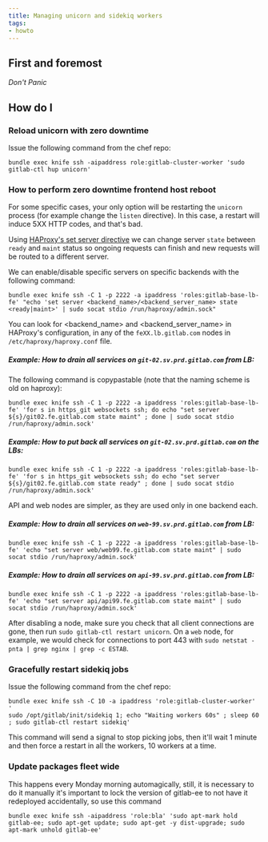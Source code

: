 ```yaml
---
title: Managing unicorn and sidekiq workers
tags:
- howto
---
```



## First and foremost

*Don't Panic*

## How do I

### Reload unicorn with zero downtime

Issue the following command from the chef repo:

`bundle exec knife ssh -aipaddress role:gitlab-cluster-worker 'sudo gitlab-ctl hup unicorn'`

### How to perform zero downtime frontend host reboot

For some specific cases, your only option will be restarting the `unicorn` process (for example change the `listen` directive). In this case, a restart will induce 5XX HTTP codes, and that's bad.

Using [HAProxy's set server directive](http://cbonte.github.io/haproxy-dconv/1.6/management.html#9.2-set%20server) we can change server `state` between `ready` and `maint` status so ongoing requests can finish and new requests will be routed to a different server.

We can enable/disable specific servers on specific backends with the following command:
```
bundle exec knife ssh -C 1 -p 2222 -a ipaddress 'roles:gitlab-base-lb-fe' "echo 'set server <backend_name>/<backend_server_name> state <ready|maint>' | sudo socat stdio /run/haproxy/admin.sock"
```

You can look for <backend_name> and <backend_server_name> in HAProxy's configuration, in any of the `feXX.lb.gitlab.com` nodes in `/etc/haproxy/haproxy.conf` file.

##### Example: How to drain all services on `git-02.sv.prd.gitlab.com` from LB:

The following command is copypastable (note that the naming scheme is old on haproxy):
```
bundle exec knife ssh -C 1 -p 2222 -a ipaddress 'roles:gitlab-base-lb-fe' 'for s in https_git websockets ssh; do echo "set server ${s}/git02.fe.gitlab.com state maint" ; done | sudo socat stdio /run/haproxy/admin.sock'
```

##### Example: How to put back all services on `git-02.sv.prd.gitlab.com` on the LBs:

```
bundle exec knife ssh -C 1 -p 2222 -a ipaddress 'roles:gitlab-base-lb-fe' 'for s in https_git websockets ssh; do echo "set server ${s}/git02.fe.gitlab.com state ready" ; done | sudo socat stdio /run/haproxy/admin.sock'
```

API and web nodes are simpler, as they are used only in one backend each.

##### Example: How to drain all services on `web-99.sv.prd.gitlab.com` from LB:

```
bundle exec knife ssh -C 1 -p 2222 -a ipaddress 'roles:gitlab-base-lb-fe' 'echo "set server web/web99.fe.gitlab.com state maint" | sudo socat stdio /run/haproxy/admin.sock'
```

##### Example: How to drain all services on `api-99.sv.prd.gitlab.com` from LB:

```
bundle exec knife ssh -C 1 -p 2222 -a ipaddress 'roles:gitlab-base-lb-fe' 'echo "set server api/api99.fe.gitlab.com state maint" | sudo socat stdio /run/haproxy/admin.sock'
```

After disabling a node, make sure you check that all client connections are gone, then run `sudo gitlab-ctl restart unicorn`. On a `web` node, for example, we would check for connections to port 443 with `sudo netstat -pnta | grep nginx | grep -c ESTAB`.

### Gracefully restart sidekiq jobs

Issue the following command from the chef repo:

```
bundle exec knife ssh -C 10 -a ipaddress 'role:gitlab-cluster-worker' '
sudo /opt/gitlab/init/sidekiq 1; echo "Waiting workers 60s" ; sleep 60 ; sudo gitlab-ctl restart sidekiq'
```

This command will send a signal to stop picking jobs, then it'll wait 1 minute and then
force a restart in all the workers, 10 workers at a time.

### Update packages fleet wide

This happens every Monday morning automagically, still, it is necessary to do it manually
it's important to lock the version of gitlab-ee to not have it redeployed accidentally, so use this command

```shell
bundle exec knife ssh -aipaddress 'role:bla' 'sudo apt-mark hold gitlab-ee; sudo apt-get update; sudo apt-get -y dist-upgrade; sudo apt-mark unhold gitlab-ee'
```
